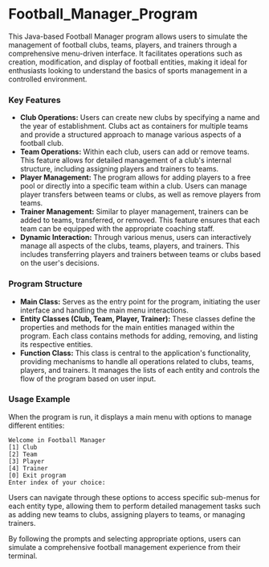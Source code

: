 # Football_Manager_Program
This Java-based Football Manager program allows users to simulate the management of football clubs, teams, players, and trainers through a comprehensive menu-driven interface.
It facilitates operations such as creation, modification, and display of football entities, making it ideal for enthusiasts looking to understand the basics of sports management in a controlled environment.

### Key Features
- **Club Operations:** Users can create new clubs by specifying a name and the year of establishment. Clubs act as containers for multiple teams and provide a structured approach to manage various aspects of a football club.
- **Team Operations:** Within each club, users can add or remove teams. This feature allows for detailed management of a club's internal structure, including assigning players and trainers to teams.
- **Player Management:** The program allows for adding players to a free pool or directly into a specific team within a club. Users can manage player transfers between teams or clubs, as well as remove players from teams.
- **Trainer Management:** Similar to player management, trainers can be added to teams, transferred, or removed. This feature ensures that each team can be equipped with the appropriate coaching staff.
- **Dynamic Interaction:** Through various menus, users can interactively manage all aspects of the clubs, teams, players, and trainers. This includes transferring players and trainers between teams or clubs based on the user's decisions.

### Program Structure
- **Main Class:** Serves as the entry point for the program, initiating the user interface and handling the main menu interactions.
- **Entity Classes (Club, Team, Player, Trainer):** These classes define the properties and methods for the main entities managed within the program. Each class contains methods for adding, removing, and listing its respective entities.
- **Function Class:** This class is central to the application's functionality, providing mechanisms to handle all operations related to clubs, teams, players, and trainers. It manages the lists of each entity and controls the flow of the program based on user input.

### Usage Example
When the program is run, it displays a main menu with options to manage different entities:
```
Welcome in Football Manager
[1] Club
[2] Team
[3] Player
[4] Trainer
[0] Exit program
Enter index of your choice:
```
Users can navigate through these options to access specific sub-menus for each entity type, allowing them to perform detailed management tasks such as adding new teams to clubs, assigning players to teams, or managing trainers.

By following the prompts and selecting appropriate options, users can simulate a comprehensive football management experience from their terminal.
